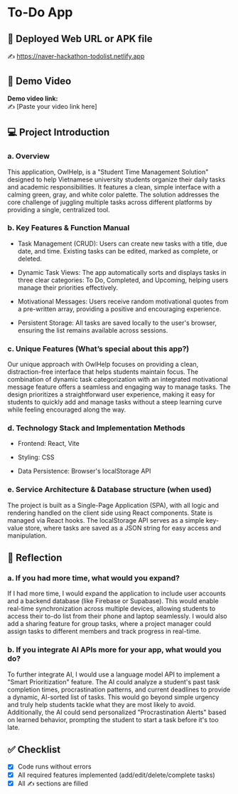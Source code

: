 # To-Do App

## 🔗 Deployed Web URL or APK file
✍️ https://naver-hackathon-todolist.netlify.app


## 🎥 Demo Video
**Demo video link:**  
✍️ [Paste your video link here]


## 💻 Project Introduction

### a. Overview

This application, OwlHelp, is a "Student Time Management Solution" designed to help Vietnamese university students organize their daily tasks and academic responsibilities. It features a clean, simple interface with a calming green, gray, and white color palette. The solution addresses the core challenge of juggling multiple tasks across different platforms by providing a single, centralized tool.

### b. Key Features & Function Manual

- Task Management (CRUD): Users can create new tasks with a title, due date, and time. Existing tasks can be edited, marked as complete, or deleted.

- Dynamic Task Views: The app automatically sorts and displays tasks in three clear categories: To Do, Completed, and Upcoming, helping users manage their priorities effectively.

- Motivational Messages: Users receive random motivational quotes from a pre-written array, providing a positive and encouraging experience.

- Persistent Storage: All tasks are saved locally to the user's browser, ensuring the list remains available across sessions.
  
### c. Unique Features (What’s special about this app?) 

Our unique approach with OwlHelp focuses on providing a clean, distraction-free interface that helps students maintain focus. The combination of dynamic task categorization with an integrated motivational message feature offers a seamless and engaging way to manage tasks. The design prioritizes a straightforward user experience, making it easy for students to quickly add and manage tasks without a steep learning curve while feeling encouraged along the way.

### d. Technology Stack and Implementation Methods

- Frontend: React, Vite

- Styling: CSS

- Data Persistence: Browser's localStorage API

### e. Service Architecture & Database structure (when used)

The project is built as a Single-Page Application (SPA), with all logic and rendering handled on the client side using React components. State is managed via React hooks. The localStorage API serves as a simple key-value store, where tasks are saved as a JSON string for easy access and manipulation.

## 🧠 Reflection

### a. If you had more time, what would you expand?

If I had more time, I would expand the application to include user accounts and a backend database (like Firebase or Supabase). This would enable real-time synchronization across multiple devices, allowing students to access their to-do list from their phone and laptop seamlessly. I would also add a sharing feature for group tasks, where a project manager could assign tasks to different members and track progress in real-time.

### b. If you integrate AI APIs more for your app, what would you do?

To further integrate AI, I would use a language model API to implement a "Smart Prioritization" feature. The AI could analyze a student's past task completion times, procrastination patterns, and current deadlines to provide a dynamic, AI-sorted list of tasks. This would go beyond simple urgency and truly help students tackle what they are most likely to avoid. Additionally, the AI could send personalized "Procrastination Alerts" based on learned behavior, prompting the student to start a task before it's too late.

## ✅ Checklist
- [x] Code runs without errors  
- [x] All required features implemented (add/edit/delete/complete tasks)  
- [x] All ✍️ sections are filled  
